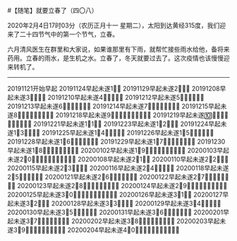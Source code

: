 #【随笔】就要立春了（四〇八）

2020年2月4日17时03分（农历正月十一 星期二），太阳到达黄经315度，我们迎来了二十四节气中的第一个节气，立春。

六月清风医生在群里和大家说，如果谁那里有下雨，就帮忙接些雨水给他，备将来药用。立春的雨水，是生机之水。立春了，冬天就要过去了。这次疫情也该慢慢迎来转机了。



----

20191121开始早起
20191124早起未遂1⃣️💪
20191129早起未遂2⃣️💪💪
20191208早起未遂3⃣️💪💪💪
20191210早起未遂4⃣️💪💪💪💪
20191212早起未遂5⃣️💪💪💪💪💪
20191213早起未遂6⃣️💪💪💪💪💪💪
20191214早起未遂7⃣️💪💪💪💪💪💪💪
20191215早起未遂8⃣️💪💪💪💪💪💪💪💪
20191218早起未遂9⃣️💪💪💪💪💪💪💪💪💪
20191219早起未遂🔟💪💪💪💪💪💪💪💪💪💪
20191221早起未遂1⃣️1⃣️💪
20191223早起未遂1⃣️2⃣️💪💪
20191224早起未遂1⃣️3⃣️💪💪💪
20191225早起未遂1⃣️4⃣️💪💪💪💪
20191226早起未遂1⃣️5⃣️💪💪💪💪💪
20191228早起未遂1⃣️6⃣️💪💪💪💪💪💪
20191229早起未遂1⃣️7⃣️💪💪💪💪💪💪💪
20191230早起未遂1⃣️8⃣️💪💪💪💪💪💪💪💪
20200102早起未遂1⃣️9⃣️💪💪💪💪💪💪💪💪💪
20200103早起未遂2⃣️0⃣️💪💪💪💪💪💪💪💪💪💪
20200108早起未遂2⃣️1⃣️💪
20200110早起未遂2⃣️2⃣️💪💪
20200115早起未遂2⃣️3⃣️💪💪💪
20200116早起未遂2⃣️4⃣️💪💪💪💪
20200118早起未遂2⃣️5⃣️💪💪💪💪💪
20200121早起未遂2⃣️6⃣️💪💪💪💪💪💪
20200122早起未遂2⃣️7⃣️💪💪💪💪💪💪💪
20200123早起未遂2⃣️8⃣️💪💪💪💪💪💪💪💪
20200124早起未遂2⃣️9⃣️💪💪💪💪💪💪💪💪💪
20200125早起未遂3⃣️0⃣️💪💪💪💪💪💪💪💪💪💪
20200126早起未遂3⃣️1⃣️💪
20200127早起未遂3⃣️2⃣️💪💪
20200128早起未遂3⃣️3⃣️💪💪💪
20200129早起未遂3⃣️4⃣️💪💪💪💪
20200130早起未遂3⃣️5⃣️💪💪💪💪💪
20200131早起未遂3⃣️6⃣️💪💪💪💪💪💪
20200201早起未遂3⃣️7⃣️💪💪💪💪💪💪💪
20200202早起未遂3⃣️8⃣️💪💪💪💪💪💪💪💪
20200203早起未遂3⃣️9⃣️💪💪💪💪💪💪💪💪💪
20200204早起未遂4⃣️0⃣️💪💪💪💪💪💪💪💪💪💪

